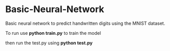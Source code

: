 # Basic-Neural-Network

Basic neural network to predict handwritten digits
using the MNIST dataset.

To run use **python train.py** to train the model

then run the test.py using **python test.py**
